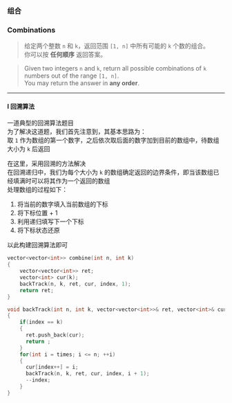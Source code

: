### 组合
### Combinations

> 给定两个整数 `n` 和 `k`，返回范围 `[1, n]` 中所有可能的 `k` 个数的组合。  
> 你可以按 **任何顺序** 返回答案。  

> Given two integers `n` and `k`, return all possible combinations of `k` numbers out of the range `[1, n]`.  
> You may return the answer in **any order**.  

----------

#### I 回溯算法

一道典型的回溯算法题目  
为了解决这道题，我们首先注意到，其基本思路为：  
取 `1` 作为数组的第一个数字，之后依次取后面的数字加到目前的数组中，待数组大小为 `k` 后返回  

在这里，采用回溯的方法解决  
在回溯递归中，我们为每个大小为 `k` 的数组确定返回的边界条件，即当该数组已经填满时可以将其作为一个返回的数组  
处理数组的过程如下：
1. 将当前的数字填入当前数组的下标
2. 将下标位置 + 1
3. 利用递归填写下一个下标
4. 将下标状态还原  

以此构建回溯算法即可

```cpp
vector<vector<int>> combine(int n, int k) 
{
    vector<vector<int>> ret;
    vector<int> cur(k);
    backTrack(n, k, ret, cur, index, 1);
    return ret;
}

void backTrack(int n, int k, vector<vector<int>>& ret, vector<int>& cur, int index, int times)
{
    if(index == k)
    {
      ret.push_back(cur);
      return ;
    }
    for(int i = times; i <= n; ++i)
    {
      cur[index++] = i;
      backTrack(n, k, ret, cur, index, i + 1);
      --index;
    }
}
```
